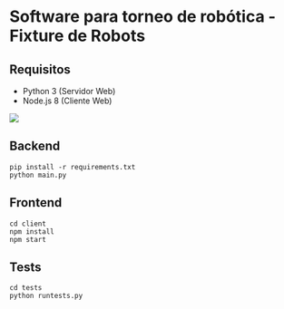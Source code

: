 # Software para torneo de robótica - Fixture de Robots

## Requisitos

- Python 3 (Servidor Web)
- Node.js 8 (Cliente Web)

![](https://user-images.githubusercontent.com/494131/29198592-db7f3e0c-7e1b-11e7-86ea-041e924fa947.gif)

## Backend

```
pip install -r requirements.txt
python main.py
```

## Frontend

```
cd client
npm install
npm start
```

## Tests

```
cd tests
python runtests.py
```
